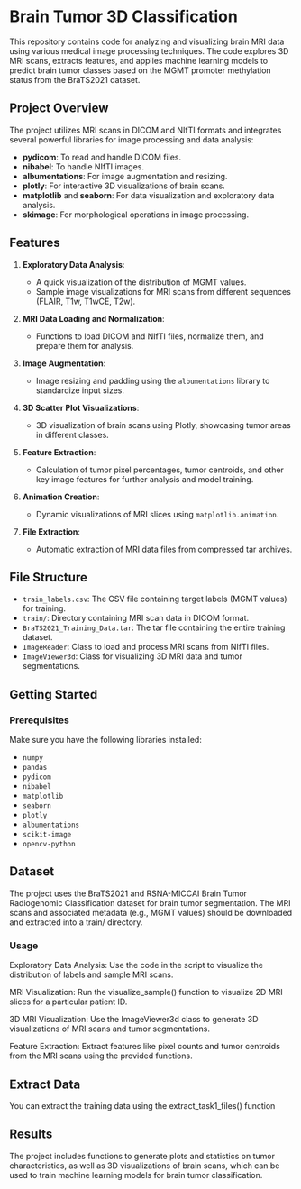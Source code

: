 # Brain Tumor 3D Classification

This repository contains code for analyzing and visualizing brain MRI data using various medical image processing techniques. The code explores 3D MRI scans, extracts features, and applies machine learning models to predict brain tumor classes based on the MGMT promoter methylation status from the BraTS2021 dataset.

## Project Overview

The project utilizes MRI scans in DICOM and NIfTI formats and integrates several powerful libraries for image processing and data analysis:

- **pydicom**: To read and handle DICOM files.
- **nibabel**: To handle NIfTI images.
- **albumentations**: For image augmentation and resizing.
- **plotly**: For interactive 3D visualizations of brain scans.
- **matplotlib** and **seaborn**: For data visualization and exploratory data analysis.
- **skimage**: For morphological operations in image processing.

## Features

1. **Exploratory Data Analysis**:
   - A quick visualization of the distribution of MGMT values.
   - Sample image visualizations for MRI scans from different sequences (FLAIR, T1w, T1wCE, T2w).

2. **MRI Data Loading and Normalization**:
   - Functions to load DICOM and NIfTI files, normalize them, and prepare them for analysis.

3. **Image Augmentation**:
   - Image resizing and padding using the `albumentations` library to standardize input sizes.

4. **3D Scatter Plot Visualizations**:
   - 3D visualization of brain scans using Plotly, showcasing tumor areas in different classes.

5. **Feature Extraction**:
   - Calculation of tumor pixel percentages, tumor centroids, and other key image features for further analysis and model training.

6. **Animation Creation**:
   - Dynamic visualizations of MRI slices using `matplotlib.animation`.

7. **File Extraction**:
   - Automatic extraction of MRI data files from compressed tar archives.

## File Structure

- `train_labels.csv`: The CSV file containing target labels (MGMT values) for training.
- `train/`: Directory containing MRI scan data in DICOM format.
- `BraTS2021_Training_Data.tar`: The tar file containing the entire training dataset.
- `ImageReader`: Class to load and process MRI scans from NIfTI files.
- `ImageViewer3d`: Class for visualizing 3D MRI data and tumor segmentations.

## Getting Started

### Prerequisites

Make sure you have the following libraries installed:

- `numpy`
- `pandas`
- `pydicom`
- `nibabel`
- `matplotlib`
- `seaborn`
- `plotly`
- `albumentations`
- `scikit-image`
- `opencv-python`

## Dataset
The project uses the BraTS2021 and RSNA-MICCAI Brain Tumor Radiogenomic Classification dataset for brain tumor segmentation. The MRI scans and associated metadata (e.g., MGMT values) should be downloaded and extracted into a train/ directory.

### Usage
Exploratory Data Analysis: Use the code in the script to visualize the distribution of labels and sample MRI scans.

MRI Visualization: Run the visualize_sample() function to visualize 2D MRI slices for a particular patient ID.

3D MRI Visualization: Use the ImageViewer3d class to generate 3D visualizations of MRI scans and tumor segmentations.

Feature Extraction: Extract features like pixel counts and tumor centroids from the MRI scans using the provided functions.

## Extract Data

You can extract the training data using the extract_task1_files() function

## Results
The project includes functions to generate plots and statistics on tumor characteristics, as well as 3D visualizations of brain scans, which can be used to train machine learning models for brain tumor classification.


